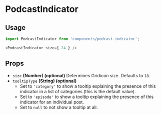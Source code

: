 # PodcastIndicator

## Usage

```js
import PodcastIndicator from 'components/podcast-indicator';

<PodcastIndicator size={ 24 } />
```

## Props

- `size` **(Number) (optional)** Determines Gridicon size. Defaults to `18`.
- `tooltipType` **(String) (optional)**
  - Set to `'category'` to show a tooltip explaining the presence of this indicator in a list of categories (this is the default value).
  - Set to `'episode'` to show a tooltip explaining the presence of this indicator for an individual post.
  - Set to `null` to not show a tooltip at all.
